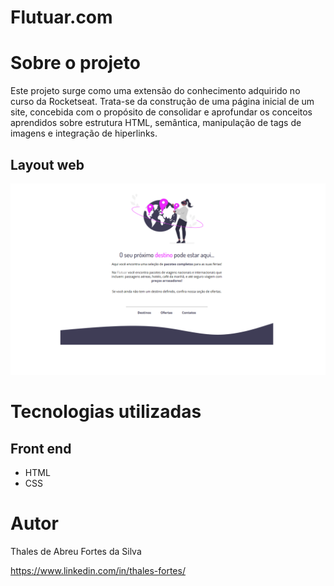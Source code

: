 # Flutuar.com

# Sobre o projeto

Este projeto surge como uma extensão do conhecimento adquirido no curso da Rocketseat. Trata-se da construção de uma página inicial de um site, concebida com o propósito de consolidar e aprofundar os conceitos aprendidos sobre estrutura HTML, semântica, manipulação de tags de imagens e integração de hiperlinks.

## Layout web
![Web 1](https://github.com/ThalesFortes/HTML_CSS/blob/main/0.1_Flutuar.com/images/printPag.png)

# Tecnologias utilizadas

## Front end
- HTML 
- CSS

# Autor

Thales de Abreu Fortes da Silva

https://www.linkedin.com/in/thales-fortes/
